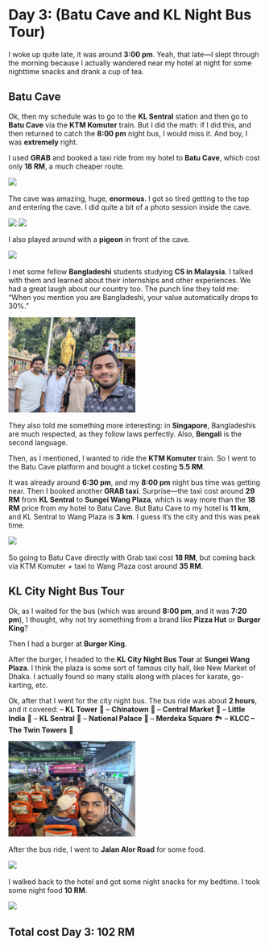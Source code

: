 # Day 3: (Batu Cave and KL Night Bus Tour)

I woke up quite late, it was around **3:00 pm**. Yeah, that late—I slept through the morning because I actually wandered near my hotel at night for some nighttime snacks and drank a cup of tea.

## Batu Cave

Ok, then my schedule was to go to the **KL Sentral** station and then go to **Batu Cave** via the **KTM Komuter** train. But I did the math: if I did this, and then returned to catch the **8:00 pm** night bus, I would miss it. And boy, I was **extremely** right.

I used **GRAB** and booked a taxi ride from my hotel to **Batu Cave**, which cost only **18 RM**, a much cheaper route.



<img src="images/Day 3/hotel_to_batu_cave_map.jpg" style="width:50%;">

The cave was amazing, huge, **enormous**. I got so tired getting to the top and entering the cave. I did quite a bit of a photo session inside the cave.

<img src="images/Day 3/batu_cave_photo1.jpg" style="width:50%;">  
<img src="images/Day 3/batu_cave_photo2.jpg" style="width:50%;">

I also played around with a **pigeon** in front of the cave. 

<img src="images/Day 3/pigeon.jpg" style="width:50%;">

I met some fellow **Bangladeshi** students studying **CS in Malaysia**. I talked with them and learned about their internships and other experiences. We had a great laugh about our country too. The punch line they told me: “When you mention you are Bangladeshi, your value automatically drops to 30%.” 

<img src="images/Day 3/group_photo.jpg" style="width:50%;">

They also told me something more interesting: in **Singapore**, Bangladeshis are much respected, as they follow laws perfectly. Also, **Bengali** is the second language.

Then, as I mentioned, I wanted to ride the **KTM Komuter** train. So I went to the Batu Cave platform and bought a ticket costing **5.5 RM**.


It was already around **6:30 pm**, and my **8:00 pm** night bus time was getting near. Then I booked another **GRAB taxi**. Surprise—the taxi cost around **29 RM** from **KL Sentral** to **Sungei Wang Plaza**, which is way more than the **18 RM** price from my hotel to Batu Cave. But Batu Cave to my hotel is **11 km**, and KL Sentral to Wang Plaza is **3 km**. I guess it’s the city and this was peak time. 

<img src="images/Day 3/kl_sentral_to_wang_plaza_map.jpg" style="width:50%;">

So going to Batu Cave directly with Grab taxi cost **18 RM**, but coming back via KTM Komuter + taxi to Wang Plaza cost around **35 RM**.


## KL City Night Bus Tour

Ok, as I waited for the bus (which was around **8:00 pm**, and it was **7:20 pm**), I thought, why not try something from a brand like **Pizza Hut** or **Burger King**?

Then I had a burger at **Burger King**.


After the burger, I headed to the **KL City Night Bus Tour** at **Sungei Wang Plaza**. I think the plaza is some sort of famous city hall, like New Market of Dhaka. I actually found so many stalls along with places for karate, go-karting, etc.

Ok, after that I went for the city night bus. The bus ride was about **2 hours**, and it covered:
– **KL Tower** 🗼
– **Chinatown** 🏮
– **Central Market** 🎨
– **Little India** 🎊
– **KL Sentral** 🚉
– **National Palace** 🏰
– **Merdeka Square** 🏞️
– **KLCC – The Twin Towers** 🌉

<img src="images/Day 3/city_night_bus_tour.jpg" style="width:50%;">

After the bus ride, I went to **Jalan Alor Road** for some food.


 <img src="images/Day 3/jalan_alor_food.jpg" style="width:50%;">

I walked back to the hotel and got some night snacks for my bedtime. I took some night food **10 RM**.

<img src="images/Day 3/night_snack.jpg" style="width:50%;">

## Total cost Day 3: **102 RM**
